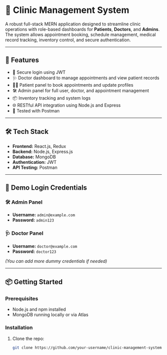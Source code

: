 # 🏥 Clinic Management System

A robust full-stack MERN application designed to streamline clinic operations with role-based dashboards for **Patients**, **Doctors**, and **Admins**. The system allows appointment booking, schedule management, medical record tracking, inventory control, and secure authentication.

---

## 🚀 Features

- 🔐 Secure login using JWT
- 🩺 Doctor dashboard to manage appointments and view patient records
- 🧑‍⚕️ Patient panel to book appointments and update profiles
- 🛠️ Admin panel for full user, doctor, and appointment management
- 📦 Inventory tracking and system logs
- 🌐 RESTful API integration using Node.js and Express
- 🧪 Tested with Postman

---

## 🛠️ Tech Stack

- **Frontend:** React.js, Redux
- **Backend:** Node.js, Express.js
- **Database:** MongoDB
- **Authentication:** JWT
- **API Testing:** Postman

---

## 🔐 Demo Login Credentials

### 🛠️ Admin Panel
- **Username:** `admin@example.com`
- **Password:** `admin123`

### 🩺 Doctor Panel
- **Username:** `doctor@example.com`
- **Password:** `doctor123`

*(You can add more dummy credentials if needed)*

---

## 📦 Getting Started

### Prerequisites

- Node.js and npm installed
- MongoDB running locally or via Atlas

### Installation

1. Clone the repo:
   ```bash
   git clone https://github.com/your-username/clinic-management-system.git
